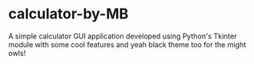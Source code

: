 # calculator-by-MB
A simple calculator GUI application developed using Python's Tkinter module with some cool features and yeah black theme too for the might owls!
